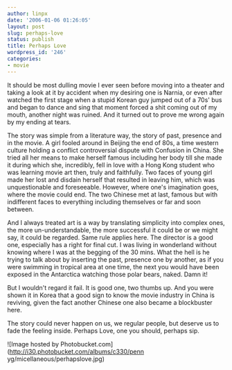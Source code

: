 ```yaml
---
author: linpx
date: '2006-01-06 01:26:05'
layout: post
slug: perhaps-love
status: publish
title: Perhaps Love
wordpress_id: '246'
categories:
- movie
---
```


It should be most dulling movie I ever seen before moving into a theater and
taking a look at it by accident when my desiring one is Narnia, or even after
watched the first stage when a stupid Korean guy jumped out of a 70s' bus and
began to dance and sing that moment forced a shit coming out of my mouth,
another night was ruined. And it turned out to prove me wrong again by my
ending at tears.

The story was simple from a literature way, the story of past, presence and in
the movie. A girl fooled around in Beijing the end of 80s, a time western
culture holding a conflict controversial dispute with Confusion in China. She
tried all her means to make herself famous including her body till she made it
during which she, incredibly, fell in love with a Hong Kong student who was
learning movie art then, truly and faithfully. Two faces of young girl made
her lost and disdain herself that resulted in leaving him, which was
unquestionable and foreseeable. However, where one's imagination goes, where
the movie could end. The two Chinese met at last, famous but with indifferent
faces to everything including themselves or far and soon between.

And I always treated art is a way by translating simplicity into complex ones,
the more un-understandable, the more successful it could be or we might say,
it could be regarded. Same rule applies here. The director is a good one,
especially has a right for final cut. I was living in wonderland without
knowing where I was at the begging of the 30 mins. What the hell is he trying
to talk about by inserting the past, presence one by another, as if you were
swimming in tropical area at one time, the next you would have been exposed in
the Antarctica watching those polar bears, naked. Damn it!

But I wouldn't regard it fail. It is good one, two thumbs up. And you were
shown it in Korea that a good sign to know the movie industry in China is
reviving, given the fact another Chinese one also became a blockbuster here.

The story could never happen on us, we regular people, but deserve us to fade
the feeling inside. Perhaps Love, one you should, perhaps sip.

  
  
![Image hosted by Photobucket.com](http://i30.photobucket.com/albums/c330/penn
yg/micellaneous/perhapslove.jpg)

